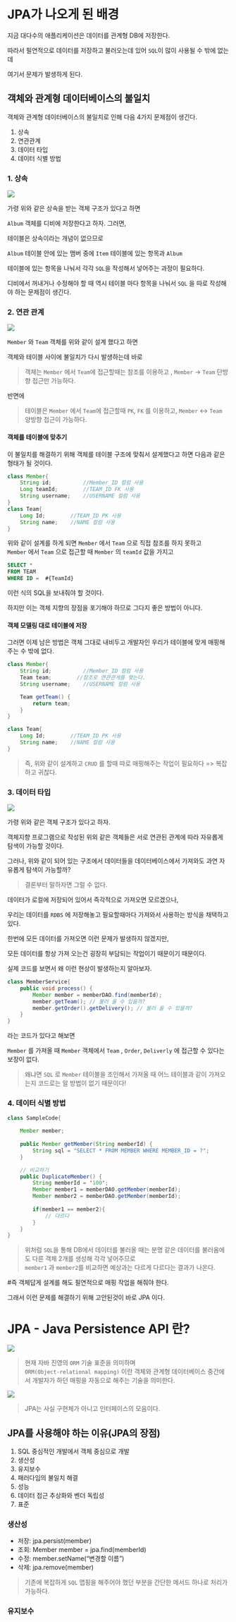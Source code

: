 # JPA가 나오게 된 배경

지금 대다수의 애플리케이션은 데이터를 관계형 DB에 저장한다.

따라서 필연적으로 데이터를 저장하고 불러오는데 있어 `SQL`이 많이 사용될 수 밖에 없는데

여기서 문제가 발생하게 된다.

## 객체와 관계형 데이터베이스의 불일치 

객체와 관계형 데이터베이스의 불일치로 인해 다음 4가지 문제점이 생긴다.

1. 상속
2. 연관관계
3. 데이터 타입
4. 데이터 식별 방법


### 1. 상속  

<img src="../src/1주차/data1.png">

가령 위와 같은 상속을 받는 객체 구조가 있다고 하면

`Album` 객체를 디비에 저장한다고 하자. 그러면,

테이블은 상속이라는 개념이 없으므로

`Album` 테이블 안에 있는 맴버 중에 `Item` 테이블에 있는 항목과 `Album` 

테이블에 있는 항목을 나눠서 각각 `SQL`을 작성해서 넣어주는 과정이 필요하다.

디비에서 꺼내거나 수정해야 할 때 역시 테이블 마다 항목을 나눠서 `SQL` 을  따로 작성해야 하는 문제점이 생긴다.

### 2. 연관 관계

<img src="../src/1주차/data2.png">

`Member` 와 `Team` 객체를 위와 같이 설계 했다고 하면 

객체와 테이블 사이에 불일치가 다시 발생하는데 바로

>객체는 `Member` 에서 `Team`에 접근할때는 참조를 이용하고 , `Member` -> `Team` 단방향 접근만 가능하다.

반면에

>테이블은 `Member` 에서 `Team`에 접근할때 `PK`, `FK` 를  이용하고,  `Member` <-> `Team` 양방향 접근이 가능하다.

#### 객체를 테이블에 맞추기

이 불일치를 해결하기 위해 객체를 테이블 구조에 맞춰서 설계했다고 하면 다음과 같은 형태가 될 것이다.

```java
class Member{
    String id;          //Member_ID 컬럼 사용
    Long teamId;        //TEAM_ID FK 사용
    String username;    //USERNAME 컬럼 사용
}
class Team{
    Long Id;        //TEAM_ID PK 사용
    String name;    //NAME 컬럼 사용
}
```

위와 같이 설계를 하게 되면 `Member` 에서 `Team` 으로 직접 참조를 하지 못하고  
`Member` 에서 `Team` 으로 접근할 때 `Member` 의 `teamId` 값을 가지고 
```sql
SELECT * 
FROM TEAM 
WHERE ID =  #{TeamId}
```
 이런 식의 SQL을 보내줘야 할 것이다.

하지만 이는 객체 지향의 장점을 포기해야 하므로 그다지 좋은 방법이 아니다.

#### 객체 모델링 대로 테이블에 저장

그러면 이제 남은 방법은 객체 그대로 내비두고 개발자인 우리가 테이블에 맞게 매핑해주는 수 밖에 없다.

```java
class Member{
    String id;          //Member_ID 컬럼 사용
    Team team;        //참조로 연관관게를 맺는다.
    String username;    //USERNAME 컬럼 사용

    Team getTeam() {
        return team;
    }
}

class Team{
    Long Id;        //TEAM_ID PK 사용
    String name;    //NAME 컬럼 사용
}
```

>즉, 위와 같이 설계하고 `CRUD` 를 할때 따로 매핑해주는 작업이 필요하다 => 복잡하고 귀찮다.

### 3. 데이터 타입

<img src="../src/1주차/data3.png">

가령 위와 같은 객체 구조가 있다고 하자.

객체지향 프로그램으로 작성된 위외 같은 객체들은 서로 연관된 관계에 따라 자유롭게 탐색이 가능할 것이다.

그러나, 위와 같이 되어 있는 구조에서 데이터들을 데이터베이스에서 가져와도 과연 자유롭게 탐색이 가능할까?

>결론부터 말하자면 그럴 수 없다. 
 
데이터가 로컬에 저장되어 있어서 즉각적으로 가져오면 모르겠으나,

우리는 데이터를 `RDBS` 에 저장해놓고 필요할때마다 가져와서 사용하는 방식을 채택하고 있다.

한번에 모든 데이터를 가져오면 이런 문제가 발생하지 않겠지만,

모든 데이터를 항상 가져 오는건 굉장히 부담되는 작업이기 때문이기 때문이다.

실제 코드를 보면서 왜 이런 현상이 발생하는지 알아보자.

```java
class MemberService{
    public void process() {
        Member member = memberDAO.find(memberId);
        member.getTeam(); // 불러 올 수 있을까?
        member.getOrder().getDelivery(); // 불러 올 수 있을까?
    }
} 
```

라는 코드가 있다고 해보면

`Member` 를 가져올 때 `Member` 객체에서 `Team` , `Order`, `Deliverly` 에 접근할 수 있다는 보장이 없다.

>왜냐면 `SQL` 로 `Member` 테이블을 조인해서 가져올 때 어느 테이블과 같이 가져오는지 코드로는 알 방법이 없기 때문이다!

### 4. 데이터 식별 방법

```java
class SampleCode{

    Member member;
    
    public Member getMember(String memberId) {
        String sql = "SELECT * FROM MEMBER WHERE MEMBER_ID = ?";
    }

    // 비교하기
    public DuplicateMember() {
        String memberId = '100';
        Member member1 = memberDAO.getMember(memberId);
        Member member2 = memberDAO.getMember(memberId);
    
        if(member1 == member2){
            // 다르다
        }
    }
}

```

>위처럼 `SQL`을 통해 DB에서 데이터를 불러올 때는 분명 같은 데이터를 불러옴에도 다른 객체 2개를 생성해 각각 넣어주므로   
> `member1` 과 `member2`를 비교하면 예상과는 다르게 다르다는 결과가 나온다.
 
#즉 객체답게 설계를 해도 필연적으로 매핑 작업을 해줘야 한다.

그래서 이런 문제를 해결하기 위해 고안된것이 바로 JPA 이다.

# JPA - Java Persistence API 란?

<img src="../src/1주차/data4.png">

>현재 자바 진영의 `ORM` 기술 표준을 의미하며  
>`ORM(Object-relational mapping)` 이란 객체와 관계형 데이터베이스 중간에서 개발자가 하던 매핑을 자동으로 해주는 기술을 의미한다.

<img src="../src/1주차/data5.png">

>JPA는 사실 구현체가 아니고 인터페이스의 모음이다.

## JPA를 사용해야 하는 이유(JPA의 장점)

1. SQL 중심적인 개발에서 객체 중심으로 개발
2. 생산성
3. 유지보수
4. 패러다임의 불일치 해결
5. 성능
6. 데이터 접근 추상화와 벤더 독립성
7. 표준

### 생산성

* 저장: jpa.persist(member)
* 조회: Member member = jpa.find(memberId)
* 수정: member.setName(“변경할 이름”)
* 삭제: jpa.remove(member)

>기존에 복잡하게 `SQL` 맵핑을 해주어야 했던 부분을 간단한 메서드 하나로 처리가 가능하다.

### 유지보수




